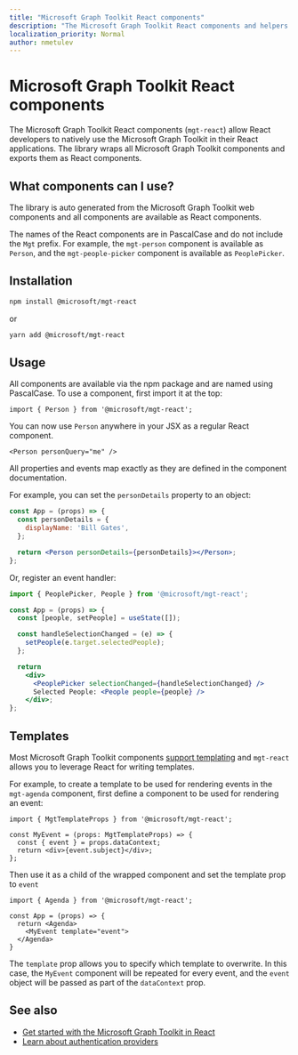 ```yaml
---
title: "Microsoft Graph Toolkit React components"
description: "The Microsoft Graph Toolkit React components and helpers for accessing and working with Microsoft Graph."
localization_priority: Normal
author: nmetulev
---
```


# Microsoft Graph Toolkit React components

The Microsoft Graph Toolkit React components (`mgt-react`) allow React developers to natively use the Microsoft Graph Toolkit in their React applications. The library wraps all Microsoft Graph Toolkit components and exports them as React components.

## What components can I use?

The library is auto generated from the Microsoft Graph Toolkit web components and all components are available as React components.

The names of the React components are in PascalCase and do not include the `Mgt` prefix. For example, the `mgt-person` component is available as `Person`, and the `mgt-people-picker` component is available as `PeoplePicker`.

## Installation 

```bash
npm install @microsoft/mgt-react
```

or

```bash
yarn add @microsoft/mgt-react
```

## Usage

All components are available via the npm package and are named using PascalCase. To use a component, first import it at the top:

```tsx
import { Person } from '@microsoft/mgt-react';
```

You can now use `Person` anywhere in your JSX as a regular React component.

```tsx
<Person personQuery="me" />
```

All properties and events map exactly as they are defined in the component documentation.

For example, you can set the `personDetails` property to an object:

```jsx
const App = (props) => {
  const personDetails = {
    displayName: 'Bill Gates',
  };

  return <Person personDetails={personDetails}></Person>;
};
```

Or, register an event handler:

```jsx
import { PeoplePicker, People } from '@microsoft/mgt-react';

const App = (props) => {
  const [people, setPeople] = useState([]);

  const handleSelectionChanged = (e) => {
    setPeople(e.target.selectedPeople);
  };

  return
    <div>
      <PeoplePicker selectionChanged={handleSelectionChanged} />
      Selected People: <People people={people} />
    </div>;
};
```

## Templates

Most Microsoft Graph Toolkit components [support templating](../customize-components/templates.md) and `mgt-react` allows you to leverage React for writing templates.

For example, to create a template to be used for rendering events in the `mgt-agenda` component, first define a component to be used for rendering an event:

```tsx
import { MgtTemplateProps } from '@microsoft/mgt-react';

const MyEvent = (props: MgtTemplateProps) => {
  const { event } = props.dataContext;
  return <div>{event.subject}</div>;
};
```

Then use it as a child of the wrapped component and set the template prop to `event`

```tsx
import { Agenda } from '@microsoft/mgt-react';

const App = (props) => {
  return <Agenda>
    <MyEvent template="event">
  </Agenda>
}
```

The `template` prop allows you to specify which template to overwrite. In this case, the `MyEvent` component will be repeated for every event, and the `event` object will be passed as part of the `dataContext` prop.

## See also

* [Get started with the Microsoft Graph Toolkit in React](./use-toolkit-with-react.md)
* [Learn about authentication providers](../providers/providers.md)